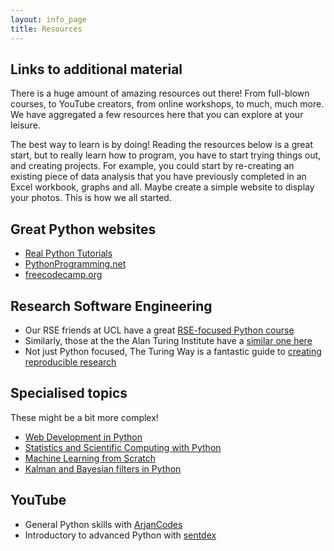 ```yaml
---
layout: info_page
title: Resources
---
```


## Links to additional material

There is a huge amount of amazing resources out there! From full-blown courses, to YouTube creators, from online workshops, to much, much more. We have aggregated a few resources here that you can explore at your leisure.

The best way to learn is by doing! Reading the resources below is a great start, but to really learn how to program,
you have to start trying things out, and creating projects. For example, you could start by re-creating an existing piece of data analysis that you have previously completed in an Excel workbook, graphs and all. Maybe create a simple website to display your photos. This is how we all started.

## Great Python websites

- [Real Python Tutorials](https://realpython.com/)
- [PythonProgramming.net](https://pythonprogramming.net/)
- [freecodecamp.org](https://www.freecodecamp.org/)

## Research Software Engineering

- Our RSE friends at UCL have a great [RSE-focused Python course](http://github-pages.ucl.ac.uk/rsd-engineeringcourse/)
- Similarly, those at the the Alan Turing Institute have a [similar one here](https://alan-turing-institute.github.io/rse-course/html/index.html)
- Not just Python focused, The Turing Way is a fantastic guide to [creating reproducible research](https://the-turing-way.netlify.app/reproducible-research/reproducible-research.html)

## Specialised topics

These might be a bit more complex!

- [Web Development in Python](https://www.fullstackpython.com/web-development.html)
- [Statistics and Scientific Computing with Python](https://scipy-lectures.org/index.html)
- [Machine Learning from Scratch](https://github.com/eriklindernoren/ML-From-Scratch#about)
- [Kalman and Bayesian filters in Python](https://github.com/rlabbe/Kalman-and-Bayesian-Filters-in-Python)

## YouTube

- General Python skills with [ArjanCodes](https://www.youtube.com/c/ArjanCodes)
- Introductory to advanced Python with [sentdex](https://www.youtube.com/c/sentdex/playlists)
